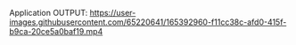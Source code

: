 Application OUTPUT:
https://user-images.githubusercontent.com/65220641/165392960-f11cc38c-afd0-415f-b9ca-20ce5a0baf19.mp4


